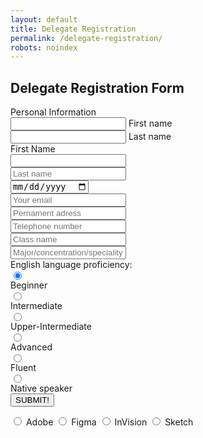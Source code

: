 ```yaml
---
layout: default
title: Delegate Registration
permalink: /delegate-registration/
robots: noindex
---
```

<h2>Delegate Registration Form</h2>
Personal Information
<form method="POST" action="https://formspree.io/cymun2019.official@gmail.com">
	   <div class="group">      
    <input type="text" required name="firstname">
      <span class="highlight"></span>
      <span class="bar"></span>
     <label>First name</label>
   </div>
   <div class="group">      
    <input type="text" required name="lastname">
    <span class="highlight"></span>
    <span class="bar"></span>
   <label>Last name</label>
   </div>
	<label for="firstname">First Name</label>
<input style="display: block;" type="text" id="firstname" name="firstname">

<input style="display: block;" type="text" name="lastname" placeholder="Last name">
<input style="display: block;" type="date" class="form-control" name="dateofbirth" placeholder="Date of Birth">
  <input style="display: block;" type="email" name="email" placeholder="Your email">
  <input style="display: block;" type="text" name="adress" placeholder="Pernament adress">
  <input style="display: block;" type="text" name="phone" placeholder="Telephone number">
  <input style="display: block;" type="text" name="class" placeholder="Class name">
  <input style="display: block;" type="text" name="speciality" placeholder="Major/concentration/speciality">
  English language proficiency:
  <input style="display: block;" type="radio" name="englishlevel" value="Beginner" checked> Beginner<br>
  <input style="display: block;" type="radio" name="englishlevel" value="Intermediate"> Intermediate<br>
  <input style="display: block;" type="radio" name="englishlevel" value="upper"> Upper-Intermediate
  <input style="display: block;" type="radio" name="englishlevel" value="Advanced"> Advanced
  <input style="display: block;" type="radio" name="englishlevel" value="Fluent"> Fluent
  <input style="display: block;" type="radio" name="englishlevel" value="Native"> Native speaker
  <button style="display: block;" type="submit">SUBMIT!</button>
</form>
<div class="cntr">
  
  <label for="opt1" class="radio">
    <input type="radio" name="rdo" id="opt1" class="hidden"/>
    <span class="label"></span>Adobe
  </label>
  
  <label for="opt2" class="radio">
    <input type="radio" name="rdo" id="opt2" class="hidden"/>
    <span class="label"></span>Figma
  </label>
  
  <label for="opt3" class="radio">
    <input type="radio" name="rdo" id="opt3" class="hidden"/>
    <span class="label"></span>InVision
  </label>
  
  <label for="opt4" class="radio">
    <input type="radio" name="rdo" id="opt4" class="hidden"/>
    <span class="label"></span>Sketch
  </label>
  
</div>

